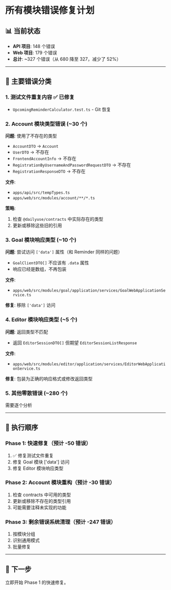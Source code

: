 # 所有模块错误修复计划

## 📊 当前状态

- **API 项目**: 148 个错误
- **Web 项目**: 179 个错误  
- **总计**: ~327 个错误（从 680 降至 327，减少了 52%）

---

## 🎯 主要错误分类

### 1. 测试文件重复内容 ✅ 已修复
- `UpcomingReminderCalculator.test.ts` - Git 恢复

### 2. Account 模块类型错误 (~30 个)
**问题**: 使用了不存在的类型
- `AccountDTO` → `Account`
- `UserDTO` → 不存在
- `FrontendAccountInfo` → 不存在
- `RegistrationByUsernameAndPasswordRequestDTO` → 不存在
- `RegistrationResponseDTO` → 不存在

**文件**:
- `apps/api/src/tempTypes.ts`
- `apps/web/src/modules/account/**/*.ts`

**策略**: 
1. 检查 `@dailyuse/contracts` 中实际存在的类型
2. 更新或移除这些旧的引用

### 3. Goal 模块响应类型 (~10 个)
**问题**: 尝试访问 `['data']` 属性（和 Reminder 同样的问题）
- `GoalClientDTO[]` 不应该有 `.data` 属性
- 响应已经是数组，不再包装

**文件**:
- `apps/web/src/modules/goal/application/services/GoalWebApplicationService.ts`

**修复**: 移除 `['data']` 访问

### 4. Editor 模块响应类型 (~5 个)  
**问题**: 返回类型不匹配
- 返回 `EditorSessionDTO[]` 但期望 `EditorSessionListResponse`

**文件**:
- `apps/web/src/modules/editor/application/services/EditorWebApplicationService.ts`

**修复**: 包装为正确的响应格式或修改返回类型

### 5. 其他零散错误 (~280 个)
需要逐个分析

---

## 🚀 执行顺序

### Phase 1: 快速修复（预计 -50 错误）
1. ✅ 修复测试文件重复
2. 修复 Goal 模块 ['data'] 访问
3. 修复 Editor 模块响应类型

### Phase 2: Account 模块重构（预计 -30 错误）
1. 检查 contracts 中可用的类型
2. 更新或移除不存在的类型引用
3. 可能需要注释未实现的功能

### Phase 3: 剩余错误系统清理（预计 -247 错误）
1. 按模块分组
2. 识别通用模式
3. 批量修复

---

## 📝 下一步

立即开始 Phase 1 的快速修复。

